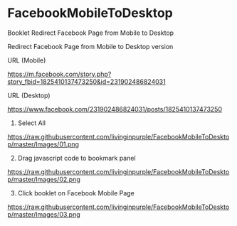 # FacebookMobileToDesktop
Booklet Redirect Facebook Page from Mobile to Desktop

Redirect Facebook Page from Mobile to Desktop version

URL (Mobile)

https://m.facebook.com/story.php?story_fbid=1825410137473250&id=231902486824031

URL (Desktop)

https://www.facebook.com/231902486824031/posts/1825410137473250

01. Select All

https://raw.githubusercontent.com/livinginpurple/FacebookMobileToDesktop/master/Images/01.png

02. Drag javascript code to bookmark panel

https://raw.githubusercontent.com/livinginpurple/FacebookMobileToDesktop/master/Images/02.png

03. Click booklet on Facebook Mobile Page

https://raw.githubusercontent.com/livinginpurple/FacebookMobileToDesktop/master/Images/03.png